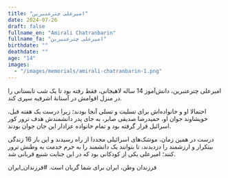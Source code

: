 ```yaml
---
title: "امیرعلی چترعنبرین"
date: 2024-07-26
draft: false
fullname_en: "Amirali Chatranbarin"
fullname_fa: "امیرعلی چترعنبرین"
birthdate: ""
deathdate: ""
age: "14"
images:
  - "/images/memorials/amirali-chatranbarin-1.png"
---
```


امیرعلی چترعنبرین، دانش‌آموز 14 ساله لاهیجانی، فقط رفته بود تا یک شب تابستانی را در منزل اقوامش در آستانۀ اشرفیه سپری کند.

احتمالا او و خانواده‌اش برای تسلیت و تسلی آنجا بودند؛ زیرا درست یک هفته قبل، خویشاوند جوان او، حمیدرضا صدیقی صابر، به جای پدر دانشمندش هدف ترور کور اسرائیل قرار گرفته بود و تمام خانواده عزادار این جان جوان بودند.

درست در همین زمان، موشک‌های اسرائیلی مجددا از راه رسیدند و این بار 16 زندگی بیتکرار و ارزشمند را دزدیدند، تا بتوانند یک دانشمند را به جرم خدمت به وطنش ترور کنند؛ امیرعلی یکی از کودکانی بود که در این جنایت شنیع قربانی شد.

فرزندان وطن، ایران برای شما گریان است.
#فرزندان_ایران